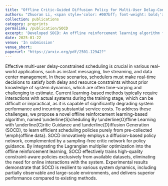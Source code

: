 ```yaml
---
title: "Offline Critic-Guided Diffusion Policy for Multi-User Delay-Constrained Scheduling"
authors: "Zhuoran Li, <span style='color: #007bff; font-weight: bold;'>Ruishuo Chen</span>, Hai Zhong, and Longbo Huang"
collection: publications
category: preprints
permalink: /publication/SOCD
excerpt: 'Developed SOCD: An offline reinforcement learning algorithm for multi-user delay-constrained scheduling.'
date: 2025-01-22
venue: 'In submission'
venue_short:
paperurl: "https://arxiv.org/pdf/2501.12942?"
---
```

Effective multi-user delay-constrained scheduling is crucial in various real-world applications, such as instant messaging, live streaming, and data center management. In these scenarios, schedulers must make real-time decisions to satisfy both delay and resource constraints without prior knowledge of system dynamics, which are often time-varying and challenging to estimate. Current learning-based methods typically require interactions with actual systems during the training stage, which can be difficult or impractical, as it is capable of significantly degrading system performance and incurring substantial service costs. To address these challenges, we propose a novel offline reinforcement learning-based algorithm, named \underline{S}cheduling By \underline{O}ffline Learning with \underline{C}ritic Guidance and \underline{D}iffusion Generation (SOCD), to learn efficient scheduling policies purely from pre-collected \emph{offline data}. SOCD innovatively employs a diffusion-based policy network, complemented by a sampling-free critic network for policy guidance. By integrating the Lagrangian multiplier optimization into the offline reinforcement learning, SOCD effectively trains high-quality constraint-aware policies exclusively from available datasets, eliminating the need for online interactions with the system. Experimental results demonstrate that SOCD is resilient to various system dynamics, including partially observable and large-scale environments, and delivers superior performance compared to existing methods.